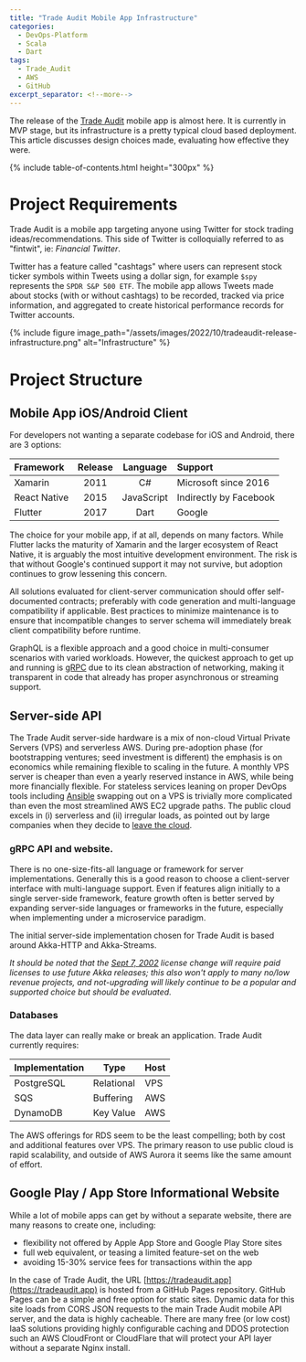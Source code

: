 ```yaml
---
title: "Trade Audit Mobile App Infrastructure"
categories:
  - DevOps-Platform
  - Scala
  - Dart
tags:
  - Trade_Audit
  - AWS
  - GitHub
excerpt_separator: <!--more-->
---
```


The release of the [Trade Audit](https://tradeaudit.app) mobile app is almost here. It is currently in MVP stage, but
its infrastructure is a pretty typical cloud based deployment. This article discusses design choices made, evaluating
how effective they were.<!--more-->

{% include table-of-contents.html height="300px" %}

# Project Requirements

Trade Audit is a mobile app targeting anyone using Twitter for stock trading ideas/recommendations.
This side of Twitter is colloquially referred to as "fintwit", ie: _Financial Twitter_.

Twitter has a feature called "cashtags" where users can represent stock ticker symbols within Tweets using a dollar
sign, for example `$spy` represents the `SPDR S&P 500 ETF`.
The mobile app allows Tweets made about stocks (with or without cashtags) to be recorded, tracked via price information,
and aggregated to create historical performance records for Twitter accounts.

{% include figure image_path="/assets/images/2022/10/tradeaudit-release-infrastructure.png" alt="Infrastructure" %}

# Project Structure

## Mobile App iOS/Android Client

For developers not wanting a separate codebase for iOS and Android, there are 3 options:

| Framework    | Release |  Language  | Support                |
|:-------------|:-------:|:----------:|:-----------------------|
| Xamarin      |  2011   |     C#     | Microsoft since 2016   |
| React Native |  2015   | JavaScript | Indirectly by Facebook |
| Flutter      |  2017   |    Dart    | Google                 |

The choice for your mobile app, if at all, depends on many factors. While Flutter lacks the maturity of Xamarin and the
larger ecosystem of React Native, it is arguably the most intuitive development environment. The risk is that without
Google's continued support it may not survive, but adoption continues to grow lessening this concern.

All solutions evaluated for client-server communication should offer self-documented contracts; preferably with code
generation and multi-language compatibility if applicable. Best practices to minimize maintenance is to ensure that
incompatible changes to server schema will immediately break client compatibility before runtime.

GraphQL is a flexible approach and a good choice in multi-consumer scenarios with varied workloads. However, the
quickest approach to get up and running is [gRPC](https://grpc.io/) due to its clean abstraction of networking, making
it transparent in code that already has proper asynchronous or streaming support.

## Server-side API

The Trade Audit server-side hardware is a mix of non-cloud Virtual Private Servers (VPS) and serverless AWS. During
pre-adoption phase (for bootstrapping ventures; seed investment is different) the emphasis is on economics while
remaining flexible to scaling in the future. A monthly VPS server is cheaper than even a yearly
reserved instance in AWS, while being more financially flexible. For stateless services leaning on proper DevOps tools
including [Ansible](https://www.ansible.com/) swapping out on a VPS is trivially more complicated than even the most
streamlined AWS EC2 upgrade paths. The public cloud excels in (i) serverless and (ii) irregular loads, as pointed out
by large companies when they decide
to [leave the cloud](https://world.hey.com/dhh/why-we-re-leaving-the-cloud-654b47e0).

### gRPC API and website.

There is no one-size-fits-all language or framework for server implementations. Generally this is a good reason to
choose a client-server interface with multi-language support. Even if features align initially to a single server-side
framework, feature growth often is better served by expanding server-side languages or frameworks in the future,
especially when implementing under a microservice paradigm.

The initial server-side implementation chosen for Trade Audit is based around Akka-HTTP and Akka-Streams.

_It should be noted that the [Sept 7, 2002](https://www.lightbend.com/blog/why-we-are-changing-the-license-for-akka)
license change will require paid licenses to use *future* Akka releases; this also won't apply to many no/low revenue
projects, and not-upgrading will likely continue to be a popular and supported choice but should be evaluated._

### Databases

The data layer can really make or break an application. Trade Audit currently requires:

| Implementation | Type       | Host |
|----------------|------------|------|
| PostgreSQL     | Relational | VPS  |
| SQS            | Buffering  | AWS  |
| DynamoDB       | Key Value  | AWS  |

The AWS offerings for RDS seem to be the least compelling; both by cost and additional features over VPS. The primary
reason to use public cloud is rapid scalability, and outside of AWS Aurora it seems like the same amount of effort.

## Google Play / App Store Informational Website

While a lot of mobile apps can get by without a separate website, there are many reasons to create one, including:

- flexibility not offered by Apple App Store and Google Play Store sites
- full web equivalent, or teasing a limited feature-set on the web
- avoiding 15-30% service fees for transactions within the app

In the case of Trade Audit, the URL [https://tradeaudit.app](https://tradeaudit.app) is hosted from a GitHub Pages
repository. GitHub Pages can be a simple and free option for static sites. Dynamic data for this site loads from CORS
JSON requests to the main Trade Audit mobile API server, and the data is highly cacheable. There are many free (or low
cost) IaaS solutions providing highly configurable caching and DDOS protection such an AWS CloudFront or CloudFlare that
will protect your API layer without a separate Nginx install.




